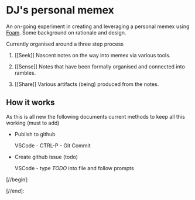 # DJ's personal memex

An on-going experiment in creating and leveraging a personal memex using [Foam](https://foambubble.githubio/). Some background on rationale and design.

Currently organised around a three step process

1. [[Seek]]
  Nascent notes on the way into memex via various tools.
  
2. [[Sense]]
  Notes that have been formally organised and connected into rambles.
  
3. [[Share]]
  Various artifacts (being) produced from the notes.

## How it works 

As this is all new the following documents current methods to keep all this working (must to add)

- Publish to github

  VSCode - CTRL-P - Git Commit

- Create github issue (todo)

  VSCode - type _TODO_ into file and follow prompts

[//begin]:

[//end]:

